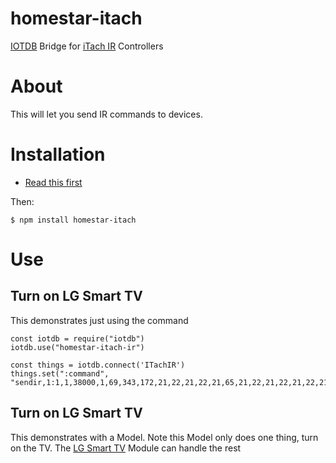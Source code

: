# homestar-itach
[IOTDB](https://github.com/dpjanes/node-iotdb) Bridge for [iTach IR](http://www.globalcache.com/products/itach/wf2irspecs/) Controllers

# About 

This will let you send IR commands to devices.

# Installation

* [Read this first](https://github.com/dpjanes/node-iotdb/blob/master/docs/install.md)

Then:

    $ npm install homestar-itach

# Use

## Turn on LG Smart TV

This demonstrates just using the command

    const iotdb = require("iotdb")
    iotdb.use("homestar-itach-ir")

    const things = iotdb.connect('ITachIR')
    things.set(":command", "sendir,1:1,1,38000,1,69,343,172,21,22,21,22,21,65,21,22,21,22,21,22,21,22,21,22,21,65,21,65,21,22,21,65,21,65,21,65,21,65,21,65,21,22,21,22,21,65,21,22,21,22,21,22,21,65,21,65,21,65,21,65,21,22,21,65,21,65,21,65,21,22,21,22,21,1673,343,86,21,3732");

## Turn on LG Smart TV 

This demonstrates with a Model. Note this Model only does one thing, 
turn on the TV. The [LG Smart TV](https://github.com/dpjanes/homestar-lg-smart-tv)
Module can handle the rest

